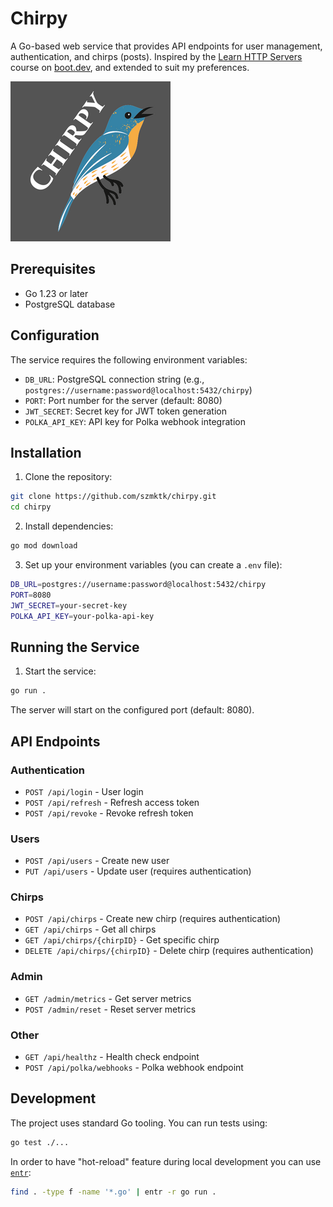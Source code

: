 # Chirpy

A Go-based web service that provides API endpoints for user management, authentication, and chirps (posts).
Inspired by the [Learn HTTP Servers](https://www.boot.dev/courses/learn-http-servers) course on [boot.dev](https://boot.dev), and extended to suit my preferences.

![](assets/logo.png)

## Prerequisites

- Go 1.23 or later
- PostgreSQL database

## Configuration

The service requires the following environment variables:

- `DB_URL`: PostgreSQL connection string (e.g., `postgres://username:password@localhost:5432/chirpy`)
- `PORT`: Port number for the server (default: 8080)
- `JWT_SECRET`: Secret key for JWT token generation
- `POLKA_API_KEY`: API key for Polka webhook integration

## Installation

1. Clone the repository:
```bash
git clone https://github.com/szmktk/chirpy.git
cd chirpy
```

2. Install dependencies:
```bash
go mod download
```

3. Set up your environment variables (you can create a `.env` file):
```bash
DB_URL=postgres://username:password@localhost:5432/chirpy
PORT=8080
JWT_SECRET=your-secret-key
POLKA_API_KEY=your-polka-api-key
```

## Running the Service

1. Start the service:
```bash
go run .
```

The server will start on the configured port (default: 8080).

## API Endpoints

### Authentication
- `POST /api/login` - User login
- `POST /api/refresh` - Refresh access token
- `POST /api/revoke` - Revoke refresh token

### Users
- `POST /api/users` - Create new user
- `PUT /api/users` - Update user (requires authentication)

### Chirps
- `POST /api/chirps` - Create new chirp (requires authentication)
- `GET /api/chirps` - Get all chirps
- `GET /api/chirps/{chirpID}` - Get specific chirp
- `DELETE /api/chirps/{chirpID}` - Delete chirp (requires authentication)

### Admin
- `GET /admin/metrics` - Get server metrics
- `POST /admin/reset` - Reset server metrics

### Other
- `GET /api/healthz` - Health check endpoint
- `POST /api/polka/webhooks` - Polka webhook endpoint

## Development

The project uses standard Go tooling. You can run tests using:

```bash
go test ./...
```

In order to have "hot-reload" feature during local development you can use [`entr`](https://github.com/eradman/entr):

```bash
find . -type f -name '*.go' | entr -r go run .
```
